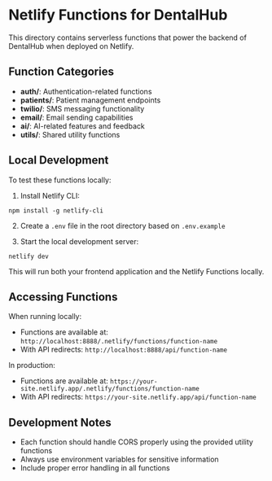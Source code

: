 # Netlify Functions for DentalHub

This directory contains serverless functions that power the backend of DentalHub when deployed on Netlify.

## Function Categories

- **auth/**: Authentication-related functions
- **patients/**: Patient management endpoints
- **twilio/**: SMS messaging functionality
- **email/**: Email sending capabilities
- **ai/**: AI-related features and feedback
- **utils/**: Shared utility functions

## Local Development

To test these functions locally:

1. Install Netlify CLI:
```
npm install -g netlify-cli
```

2. Create a `.env` file in the root directory based on `.env.example`

3. Start the local development server:
```
netlify dev
```

This will run both your frontend application and the Netlify Functions locally.

## Accessing Functions

When running locally:
- Functions are available at: `http://localhost:8888/.netlify/functions/function-name`
- With API redirects: `http://localhost:8888/api/function-name`

In production:
- Functions are available at: `https://your-site.netlify.app/.netlify/functions/function-name`
- With API redirects: `https://your-site.netlify.app/api/function-name`

## Development Notes

- Each function should handle CORS properly using the provided utility functions
- Always use environment variables for sensitive information
- Include proper error handling in all functions